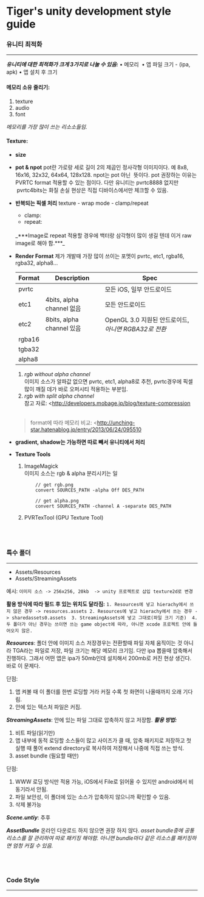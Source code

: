 # Tiger's unity development style guide

### 유니티 최적화
***

_***유니티에 대한 최적화가 크게 3가지로 나눌 수 있음:***_
	•	메모리 
	•	앱 파일 크기 - (ipa, apk)
	•	앱 설치 후 크기 

#### 메모리 소유 줄리기:
1. texture
2. audio
3. font

_메모리를 가장 많이 쓰는 리소소들임._



#### Texture:
* **size**
* **pot & npot**
pot란 가로랑 세로 길이 2의 제곱인 정사각형 이미지이다. 예 8x8, 16x16, 32x32, 64x64, 128x128. npot는 pot 아닌  뜻이다. pot 권장하는 이유는 PVRTC format 적용할 수 있는 점이다. 다만 유니티는 pvrtc8888 없지만  pvrtc4bits는 화질 손실 현상은 직접 디바이스에서만 체크할 수 있음. 

* **반복되는 픽셀 처리**
 texture - wrap mode - clamp/repeat
 	* clamp:
 	* repeat:
 	</br> 
	_***Image로 repeat 적용할 경우에 백터랑 삼각형이 많이 생길 텐데 이거 raw image로 해야 함.***_ 

* **Render Format**
	제가 개발때 가장 많이 쓰이는 포멧이 pvrtc, etc1, rgba16, rgba32, alpha8...
	
	Format | Description | Spec
	--------- | --------- | ---------
	pvrtc||모든 iOS, 일부 안드로이드
	etc1|4bits, alpha channel 없음|모든 안드로이드
	etc2|8bits, alpha channel 있음|OpenGL 3.0 지원된 안드로이드, _아니면 RGBA32로 전환_  
	rgba16||
	tgba32||
	alpha8||
 
	1. *rgb without alpha channel*</br>
	이미지 소스가 알파값 없으면 pvrtc, etc1, alpha8로 추천, pvrtc경우에 픽셀 많이 깨질 데가 바로 오퍼시티 적용하는 부분임.
	2. *rgb with split alpha channel*</br>
	참고 자료: &lt;http://developers.mobage.jp/blog/texture-compression
	</br>
	
	>format에 따라 메모리 비교: &lt;http://unching-star.hatenablog.jp/entry/2013/06/24/095510

* **gradient, shadow는 가능하면 따로 빼서 유니티에서 처리** 

* **Texture Tools**
	1. ImageMagick</br>
		이미지 소스는 rgb & alpha 분리시키는 일
		```
			// get rgb.png
			convert SOURCES_PATH -alpha Off DES_PATH
			
			// get alpha.png
			convert SOURCES_PATH -channel A -separate DES_PATH
		``` 
	2. PVRTexTool (GPU Texture Tool)
		

</br>
</br>

### 특수 폴더
---
* Assets/Resources 
* Assets/StreamingAssets 

예시: 
`이미지 소스 -> 256x256, 20kb 
-> unity 프로젝트로 삽입 texture2d로 변경`

**활용 방식에 따라 필드 후 있는 위치도 달라짐:**
`1. Resources에 넣고 hierachy에서 쓰지 않은 경우 -> resources.assets
2. Resources에 넣고 hierachy에서 쓰는 경우 -> sharedassets0.assets 
3. StreamingAssets에 넣고 그대로(파일 크기 기준) 
4. 두 폴더가 아닌 경우는 쓰이면 쓰는 game object에 따라, 아니면 xcode 프로젝트 안에 들어오지 않은.`

_**Resources**_:
폴더 안에 이미지 소스 저장경우는 전환할때 파일 자체 움직이는 것 아니라 TGA라는 파일로 저장, 파일 크기는 해당 메모리 크기임.
다만 ipa 뽑을때 압축해서 진행하다. 그래서 어떤 앱은 ipa가 50mb인데 설치해서 200mb로 커진 현상 생긴다. 바로 이 문제다.  

단점:
1. 앱 켜볼 때 이 폴더를 한번 로딩할 거라 커질 수록 첫 화면이 나올때까지 오래 기다림.
2. 안에 있는 텍스처 파일은 커짐.

_**StreamingAssets**_:
안에 있는 파일 그대로 압축하지 않고 저장함.
***활용 방법:***
1. 비트 파일(읽기만)
2. 앱 내부에 동적 로딩할 소스들이 많고 사이즈가 클 때, 압축 패키지로 저장하고 첫 실행 때 풀어 extend directory로 복사하여 저장해서 나중에 직접 쓰는 방식.
3. asset bundle (필요할 때만)

단점: 
1. WWW 로딩 방식만 적용 가능, iOS에서 File로 읽어올 수 있지만 android에서 비동기라서 안됨.
2. 파일 보안성, 이 폴더에 있는 소스가 압축하지 않으니까 확인할 수 있음.
3. 삭제 불가능


_**Scene.untiy**_: 
추후 

_**AssetBundle**_ 
온라인 다운로드 하지 않으면 권장 하지 않다.
_asset bundle중에 공통 리소스를 잘 관리하여 따로 패키징 해야함. 아니면 bundle마다 같은 리소스를 패키징하면 엄청 커질 수 있음._

</br>
</br>

### Code Style
---

</br>
</br>




